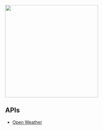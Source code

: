 <img src="https://user-images.githubusercontent.com/49209628/200931518-2cf9a31d-3cb1-42a9-9d63-62d34e1f044a.jpg" width="300px" />

## APIs

- [Open Weather](https://openweathermap.org/)
